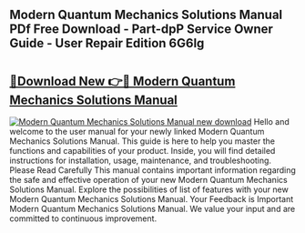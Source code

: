## Modern Quantum Mechanics Solutions Manual PDf Free Download - Part-dpP Service Owner Guide - User Repair Edition 6G6lg

# <h2><a href="http://bc51424.oget.top/?id=Modern+Quantum+Mechanics+Solutions+Manual">🔗Download New 👉🔴 Modern Quantum Mechanics Solutions Manual</a></h2>

[![Modern Quantum Mechanics Solutions Manual new download](https://i.imgur.com/5g1atiW.png)](http://bc51424.oget.top/?id=Modern+Quantum+Mechanics+Solutions+Manual)
Hello and welcome to the user manual for your newly linked Modern Quantum Mechanics Solutions Manual. This guide is here to help you master the functions and capabilities of your product. Inside, you will find detailed instructions for installation, usage, maintenance, and troubleshooting. Please Read Carefully This manual contains important information regarding the safe and effective operation of your new Modern Quantum Mechanics Solutions Manual. Explore the possibilities of list of features with your new Modern Quantum Mechanics Solutions Manual. Your Feedback is Important Modern Quantum Mechanics Solutions Manual. We value your input and are committed to continuous improvement.
